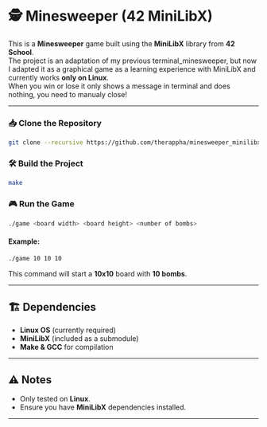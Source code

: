 # 🕵️ Minesweeper (42 MiniLibX)

This is a **Minesweeper** game built using the **MiniLibX** library from **42 School**.\
The project is an adaptation of my previous terminal_minesweeper, but now I adapted it as a graphical game as a learning experience with MiniLibX and currently works **only on Linux**.\
When you win or lose it only shows a message in terminal and does nothing, you need to manualy close!

---

### 📥 Clone the Repository

```sh
git clone --recursive https://github.com/therappha/minesweeper_minilibx.git
```

### 🛠️ Build the Project

```sh
make
```

### 🎮 Run the Game

```sh
./game <board width> <board height> <number of bombs>
```

#### Example:

```sh
./game 10 10 10
```

This command will start a **10x10** board with **10 bombs**.

---

## 🏗️ Dependencies

- **Linux OS** (currently required)
- **MiniLibX** (included as a submodule)
- **Make & GCC** for compilation

---

## ⚠️ Notes

- Only tested on **Linux**.
- Ensure you have **MiniLibX** dependencies installed.

---

